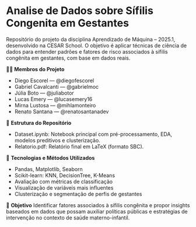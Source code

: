 # Analise de Dados sobre Sífilis Congenita em Gestantes
Repositório do projeto da disciplina Aprendizado de Máquina – 2025.1, desenvolvido na CESAR School. O objetivo é aplicar técnicas de ciência de dados para entender padrões e fatores de risco associados à sífilis congênita em gestantes, com base em dados reais.

👨‍💻 **Membros do Projeto**
- Diego Escorel — @diegofescorel
- Gabriel Cavalcanti — @gabrielmoc
- Júlia Boto — @juliabotor
- Lucas Emery — @lucasemery16
- Mirna Lustosa — @mihlamonteiro
- Renato Santana — @renatosantanadev

📁 **Estrutura do Repositório**
- Dataset.ipynb: Notebook principal com pré-processamento, EDA, modelos preditivos e clusterização.
- Relatorio.pdf: Relatório final em LaTeX (formato SBC).

📌 **Tecnologias e Métodos Utilizados**
- Pandas, Matplotlib, Seaborn
- Scikit-learn: KNN, DecisionTree, K-Means
- Avaliação com métricas de classificação
- Visualização de variáveis mais influentes
- Clusterização e segmentação de perfis de gestantes

🎯 **Objetivo**
Identificar fatores associados à sífilis congênita e propor insights baseados em dados que possam auxiliar políticas públicas e estratégias de intervenção no contexto de saúde materno-infantil.
